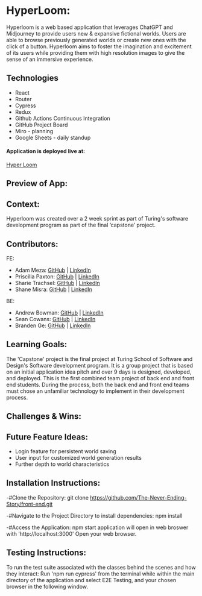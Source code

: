# HyperLoom:
[//]: <>

Hyperloom is a web based application that leverages ChatGPT and Midjourney to provide users new & expansive fictional worlds. Users are able to browse previously generated worlds or create new ones with the click of a button. Hyperloom aims to foster the imagination and excitement of its users while providing them with high resolution images to give the sense of an immersive experience. 


## Technologies
- React
- Router
- Cypress
- Redux
- Github Actions Continuous Integration
- GitHub Project Board
- Miro - planning 
- Google Sheets - daily standup

#### Application is deployed live at:

[Hyper Loom](https://hyper-loom-explorer.vercel.app/)

## Preview of App:
[//]: <>


## Context:
[//]: <>

Hyperloom was created over a 2 week sprint as part of Turing's software development program as part of the final ‘capstone’ project. 


## Contributors:
[//]: <>
FE: 
- Adam Meza: [GitHub](https://github.com/Adam-Meza) | [LinkedIn](https://www.linkedin.com/in/adam-meza/)
- Priscilla Paxton: [GitHub](https://github.com/priscillaapaxton) | [LinkedIn](https://www.linkedin.com/in/priscilla-paxton/)
- Sharie Trachsel: [GitHub](https://github.com/sdtrachsel) | [LinkedIn](https://www.linkedin.com/in/sharie-trachsel/)
- Shane Misra: [GitHub](https://github.com/sdmisra) | [LinkedIn](https://www.linkedin.com/in/shanemisra/)

BE: 
- Andrew Bowman: [GitHub](https://github.com/abwmn) | [LinkedIn](https://www.linkedin.com/in/andrew-b0wman/)
- Sean Cowans: [GitHub](https://github.com/sjcowans) | [LinkedIn](https://www.linkedin.com/in/sean-cowans-985554267/)
- Branden Ge: [GitHub](https://github.com/brandenge) | [LinkedIn](https://www.linkedin.com/in/brandenge/)

## Learning Goals:
The 'Capstone' project is the final project at Turing School of Software and Design's Software development program. It is a group project that is based on an initial application idea pitch and over 9 days is designed, developed, and deployed. This is the first combined team project of back end and front end students. During the process, both the back end and front end teams must chose an unfamiliar technology to implement in their development process.


## Challenges & Wins:


## Future Feature Ideas:
[//]: <>
- Login feature for persistent world saving
- User input for customized world generation results
- Further depth to world characteristics

## Installation Instructions:
[//]: <>
-#Clone the Repository:
git clone <https://github.com/The-Never-Ending-Story/front-end.git>

-#Navigate to the Project Directory to install dependencies:
npm install

-#Access the Application:
npm start
application will open in web broswer with 'http://localhost:3000'
Open your web browser.

## Testing Instructions:
[//]: <>

To run the test suite associated with the classes behind the scenes and how they interact: 
Run 'npm run cypress' from the terminal while within the main directory of the application and select E2E Testing, and your chosen browser in the following window.
